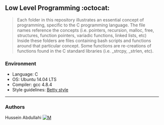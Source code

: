 ## Low Level Programming :octocat:
> Each folder in this repository illustrates an essential concept of programming,
> specific to the C programming language. The file names reference the concepts
> (i.e. pointers, recursion, malloc, free, structures, function pointers, variadic
> functions, linked lists, etc) Inside these folders are files containing bash
> scripts and functions around that particular concept. Some functions are
> re-creations of functions found in the C standard libraries (i.e. _strcpy, _strlen,
> etc).

### Environment
* Language: C
* OS: Ubuntu 14.04 LTS
* Compiler: gcc 4.8.4
* Style guidelines: [Betty style](https://github.com/holbertonschool/Betty/wiki)

---
### Authors
Hussein Abdullahi [![M](https://upload.wikimedia.org/wikipedia/fr/thumb/c/c8/Twitter_Bird.svg/30px-Twitter_Bird.svg.png)](https://twitter.com/swiftsmart491)
